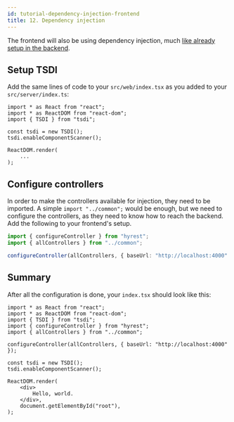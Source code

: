 ```yaml
---
id: tutorial-dependency-injection-frontend
title: 12. Dependency injection
---
```


The frontend will also be using dependency injection, much [like already setup in the backend](tutorial-dependency-injection.md).

## Setup TSDI

Add the same lines of code to your `src/web/index.tsx` as you added to your `src/server/index.ts`:

```tsx
import * as React from "react";
import * as ReactDOM from "react-dom";
import { TSDI } from "tsdi";

const tsdi = new TSDI();
tsdi.enableComponentScanner();

ReactDOM.render(
    ...
);
```

## Configure controllers

In order to make the controllers available for injection, they need to be imported.
A simple `import "../common";` would be enough, but we need to configure the controllers, as they need to know how to reach the backend.
Add the following to your frontend's setup.

```typescript
import { configureController } from "hyrest";
import { allControllers } from "../common";

configureController(allControllers, { baseUrl: "http://localhost:4000" });
```

## Summary

After all the configuration is done, your `index.tsx` should look like this:

```tsx
import * as React from "react";
import * as ReactDOM from "react-dom";
import { TSDI } from "tsdi";
import { configureController } from "hyrest";
import { allControllers } from "../common";

configureController(allControllers, { baseUrl: "http://localhost:4000" });

const tsdi = new TSDI();
tsdi.enableComponentScanner();

ReactDOM.render(
    <div>
        Hello, world.
    </div>,
    document.getElementById("root"),
);
```
